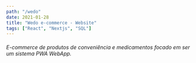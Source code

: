 ```yaml
---
path: "/wedo"
date: 2021-01-28
title: "Wedo e-commerce - Website"
tags: ["React", "Nextjs", "SQL"]
---
```


###### E-commerce de produtos de conveniência e medicamentos focado em ser um sistema PWA WebApp.